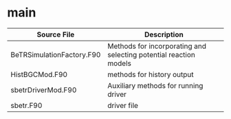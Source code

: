 # main

|Source File        | Description |
|------|----|
|  BeTRSimulationFactory.F90|Methods for incorporating and selecting potential reaction models|
|  HistBGCMod.F90|methods for history output|
|  sbetrDriverMod.F90|Auxiliary methods for running driver|
| sbetr.F90|driver file|

